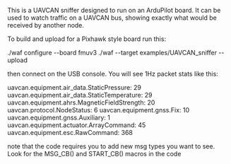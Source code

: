 This is a UAVCAN sniffer designed to run on an ArduPilot board. It can
be used to watch traffic on a UAVCAN bus, showing exactly what would
be received by another node.

To build and upload for a Pixhawk style board run this:

 ./waf configure --board fmuv3
 ./waf --target examples/UAVCAN_sniffer --upload
 
then connect on the USB console. You will see 1Hz packet stats like
this:

uavcan.equipment.air_data.StaticPressure: 29
uavcan.equipment.air_data.StaticTemperature: 29
uavcan.equipment.ahrs.MagneticFieldStrength: 20
uavcan.protocol.NodeStatus: 6
uavcan.equipment.gnss.Fix: 10
uavcan.equipment.gnss.Auxiliary: 1
uavcan.equipment.actuator.ArrayCommand: 45
uavcan.equipment.esc.RawCommand: 368

note that the code requires you to add new msg types you want to
see. Look for the MSG_CB() and START_CB() macros in the code
